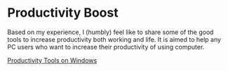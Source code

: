 # Productivity Boost

Based on my experience, I (humbly) feel like to share some of the good tools to increase productivity both working and life.
It is aimed to help any PC users who want to increase their productivity of using computer.

[Productivity Tools on Windows](tools_windows.md)
